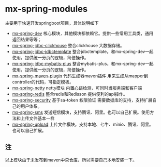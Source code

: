 # mx-spring-modules

主要用于快速开发springboot项目，具体说明如下

- [mx-spring-dev](mx-spring-dev)  核心模块，其他模块都依赖它。提供一些常用工具类，通用返回结果等等；
- [mx-spring-jdbc-clickhouse](mx-spring-jdbc-clickhouse) 整合clickhouse 大数据存储。
- [mx-spring-jdbc-jdbctemplate](mx-spring-jdbc-jdbctemplate) 整合jdbctemplate，和mx-spring-dev一起使用，提供统一分页的逻辑，简便操作。
- [mx-spring-jdbc-mybatis-plus](mx-spring-jdbc-mybatis-plus) 整合mybatis-plus，和mx-spring-dev一起使用，提供统一分页的逻辑，简便操作。
- [mx-spring-maven-plugin](mx-spring-maven-plugin) 代码生成器maven插件 用来生成从mapper到controller的代码，可指定模板。
- [mx-spring-netty](mx-spring-netty) netty模块 内置心跳检测，可同时当服务端和客户端
- [mx-spring-redis](mx-spring-redis) 整合redis和Redisson  提供便利的api操作。
- [mx-spring-security](mx-spring-security) 基于sa-token 权限验证 需要数据库的支持，支持扩展自己的用户体系。
- [mx-spring-sms](mx-spring-sms) 发送短信模块，支持腾讯、阿里。也可以自己扩展。使用方法和上传文件基本一样
- [mx-spring-upload](mx-spring-upload) 上传文件模块，支持本地、七牛、minio、腾讯、阿里。也可以自己扩展。






## 注
以上模块由于未发布到maven中央仓库，所以需要自己本地安装一下。
